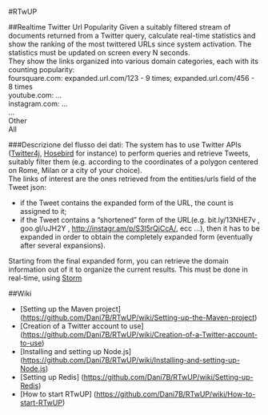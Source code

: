 #RTwUP

##Realtime Twitter Url Popularity
Given a suitably filtered stream of documents returned from a Twitter query, calculate real-time statistics and show the ranking of the most twittered URLs since system activation.
The statistics must be updated on screen every N seconds.  
They show the links organized into various domain categories, each with its counting popularity:  
foursquare.com: expanded.url.com/123 - 9 times; expanded.url.com/456 - 8 times  
youtube.com: ...  
instagram.com: ...  
...  
Other  
All  

###Descrizione del flusso dei dati: 
The system has to use Twitter APIs ([Twitter4j][02], [Hosebird][03] for instance) to perform queries and retrieve Tweets, suitably filter them (e.g. according to the coordinates of a polygon centered on Rome, Milan or a city of your choice).  
The links of interest are the ones retrieved from the entities/urls field of the Tweet json: 
* if the Tweet contains the expanded form of the URL, the count is assigned to it; 
* if the Tweet contains a “shortened” form of the URL(e.g. bit.ly/13NHE7v , goo.gl/uJH2Y , http://instagr.am/p/S3l5rQjCcA/, ecc ...), then it has to be expanded in order to obtain the completely expanded form (eventually after several expansions).
 
Starting from the final expanded form, you can retrieve the domain information out of it to organize the current results.
This must be done in real-time, using [Storm][01]


[01]: https://github.com/nathanmarz/storm/wiki "Storm Wiki"

[02]: http://twitter4j.org/en/ "Twitter APIs for Java developers"

[03]: https://github.com/twitter/hbc "Hosebird client"

##Wiki

* [Setting up the Maven project] (https://github.com/Dani7B/RTwUP/wiki/Setting-up-the-Maven-project)
* [Creation of a Twitter account to use] (https://github.com/Dani7B/RTwUP/wiki/Creation-of-a-Twitter-account-to-use)
* [Installing and setting up Node.js] (https://github.com/Dani7B/RTwUP/wiki/Installing-and-setting-up-Node.js)
* [Setting up Redis] (https://github.com/Dani7B/RTwUP/wiki/Setting-up-Redis)
* [How to start RTwUP] (https://github.com/Dani7B/RTwUP/wiki/How-to-start-RTwUP)

